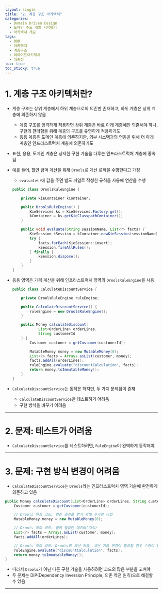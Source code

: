 ```yaml
---
layout: single
title: "2. 계층 구조 아키텍처"
categories:
  - Domain Driven Design
  - 도메인 주도 개발 시작하기
  - 아키텍처 개요
tags:
  - DDD
  - 아키텍처
  - 계층구조
  - 레이어드아키텍처
  - 의존성
toc: true
toc_sticky: true
---
```


# 1. 계층 구조 아키텍처란?

- 계층 구조는 상위 계층에서 하위 계층으로의 의존만 존재하고, 하위 계층은 상위 계층에 의존하지 않음
    - 계층 구조를 엄격하게 적용하면 상위 계층은 바로 아래 계층에만 의존해야 하나, 구현의 편리함을 위해 계층의 구조를 유연하게 적용하기도
    - 응용 계층은 도메인 계층에 의존하지만, 외부 시스템과의 연동을 위해 더 아래 계층인 인프라스트럭처 계층에 의존하기도

- 표현, 응용, 도메인 계층은 상세한 구현 기술을 다루는 인프라스트럭처 계층에 종속됨
- 예를 들어, 할인 금액 계산을 위해 `Drools`로 계산 로직을 수행한다고 가정
    - `evaluate()`에 값을 주면 별도 파일로 작성한 규칙을 사용해 연산을 수행
    
    ```java
    public class DroolsRuleEngine {
    
        private kieContainer kContainer;
    
        public DroolsRuleEngine() {
            KieServices ks = KieServices.Factory.get();
            kContainer = ks.getKieClasspathContainer();
        }
    
        public void evaluate(String sessionName, List<?> facts) {
            KieSession kSession = kContainer.newKieSession(sessionName);
            try {
                facts.forEach(KieSession::insert);
                kSession.fireAllRules();
            } finally {
                kSession.dispose();
            }
        }
    }
    ```
    

- 응용 영역은 가격 계산을 위해 인프라스트럭처 영역의 `DroolsRuleEngine`을 사용
    
    ```java
    public class CalculateDiscountService {
    
        private DroolsRuleEngine ruleEngine;
    
        public CalculateDiscountService() {
            ruleEngine = new DroolsRuleEngine();
        }
    
        public Money calculateDiscount(
    		    List<OrderLine> orderLines, 
    		    String customerId
        ) {
            Customer customer = getCustomer(customerId);
    
            MutableMoney money = new MutableMoney(0);
            List<?> facts = Arrays.asList(customer, money);
            facts.addAll(orderLines);
            ruleEngine.evaluate("discountCalculation", facts);
            return money.toImmutableMoney();
        }
    }
    ```
    

- `CalculateDiscountService`는 동작은 하지만, 두 가지 문제점이 존재
    - `CalculateDiscountService`만 테스트하기 어려움
    - 구현 방식을 바꾸기 어려움
---
# 2. 문제: 테스트가 어려움

- `CalculateDiscountService`를 테스트하려면, `RuleEngine`이 완벽하게 동작해야

---
# 3. 문제: 구현 방식 변경이 어려움

- `CalculateDiscountService`는 `Drools`라는 인프라스트럭처 영역 기술에 완전하게 의존하고 있음

```java
public Money calculateDiscount(List<OrderLine> orderLines, String customerId) {
    Customer customer = getCustomer(customerId);

    // Drools 특화 코드: 연산 결과를 받기 위해 추가한 타입
    MutableMoney money = new MutableMoney(0);

    // Drools 특화 코드: 룰에 필요한 데이터(지식)
    List<?> facts = Arrays.asList(customer, money);
    facts.addAll(orderLines);

    // Drools 특화 코드: Drools의 세션 이름, 세션 이름 변경이 필요할 경우 수정이 필요
    ruleEngine.evaluate("discountCalculation", facts);
    return money.toImmutableMoney();
}
```

- 따라서 `Drools`가 아닌 다른 구현 기술을 사용하려면 코드의 많은 부분을 고쳐야
- 두 문제는 DIP(Dependency Inversion Principle, 의존 역전 원칙)으로 해결할 수 있음

---